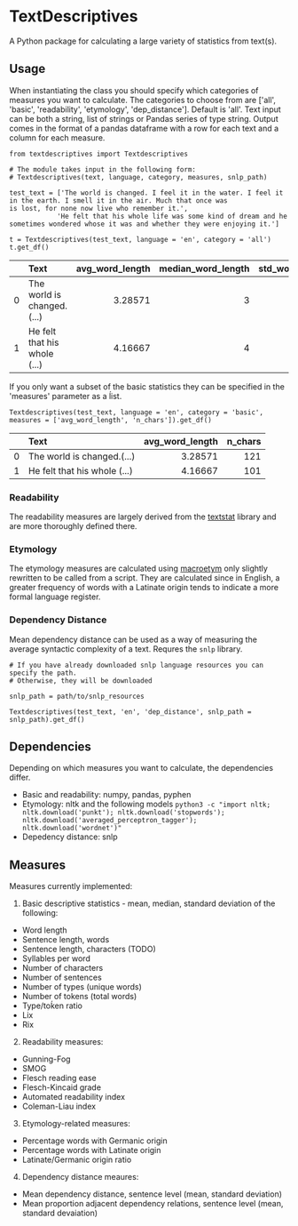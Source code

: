 # TextDescriptives

A Python package for calculating a large variety of statistics from text(s).

 ## Usage
 When instantiating the class you should specify which categories of measures you want to calculate.
 The categories to choose from are \['all', 'basic', 'readability', 'etymology', 'dep_distance']. Default is 'all'.
 Text input can be both a string, list of strings or Pandas series of type string. Output comes in the format of a pandas dataframe with a row for each text and a column for each measure. 

```
from textdescriptives import Textdescriptives

# The module takes input in the following form:
# Textdescriptives(text, language, category, measures, snlp_path)

test_text = ['The world is changed. I feel it in the water. I feel it in the earth. I smell it in the air. Much that once was                     is lost, for none now live who remember it.', 
            'He felt that his whole life was some kind of dream and he sometimes wondered whose it was and whether they were enjoying it.'] 

t = Textdescriptives(test_text, language = 'en', category = 'all')
t.get_df()
```
|    | Text                                                                                                                                                        |   avg_word_length |   median_word_length |   std_word_length |   avg_sentence_length |   median_sentence_length |   std_sentence_length |   avg_syl_per_word |   median_syl_per_word |   std_syl_per_word |   type_token_ratio |     lix |   rix |   n_types |   n_sentences |   n_tokens |   n_chars |   gunning_fog |    smog |   flesch_reading_ease |   flesch_kincaid_grade |   automated_readability_index |   coleman_liau_index |   Germanic |   Latinate |   Latinate/Germanic |   mean_dependency_distance |   std_dependency_distance |   mean_prop_adjacent_dependency_relation |   std_prop_adjacent_dependency_relation |
|---:|:------------------------------------------------------------------------------------------------------------------------------------------------------------|------------------:|---------------------:|------------------:|----------------------:|-------------------------:|----------------------:|-------------------:|----------------------:|-------------------:|-------------------:|--------:|------:|----------:|--------------:|-----------:|----------:|--------------:|--------:|----------------------:|-----------------------:|------------------------------:|---------------------:|-----------:|-----------:|--------------------:|---------------------------:|--------------------------:|-----------------------------------------:|----------------------------------------:|
|  0 | The world is changed.(...) |           3.28571 |                    3 |           1.54127 |                     7 |                        6 |               3.09839 |            1.08571 |                     1 |           0.368117 |           0.657143 | 12.7143 |   0.4 |        24 |             5 |         35 |       121 |       3.94286 | 5.68392 |               107.879 |             -0.0485714 |                      -2.45429 |            -0.708571 |    75      |    25      |            0.333333 |                    1.60381 |                   0.36493 |                                 0.695238 |                               0.0481871 |
|  1 | He felt that his whole (...)                                |           4.16667 |                    4 |           1.97203 |                    24 |                       24 |               0       |            1.16667 |                     1 |           0.471405 |           0.833333 | 40.6667 |   4   |        21 |             1 |         24 |       101 |      11.2667  | 0       |                83.775 |              7.53667   |                      10.195   |             7.46667  |    83.3333 |    16.6667 |            0.2      |                    2.16    |                   0       |                                 0.64     |                               0         |

If you only want a subset of the basic statistics they can be specified in the 'measures' parameter as a ĺist.

```
Textdescriptives(test_text, language = 'en', category = 'basic', measures = ['avg_word_length', 'n_chars']).get_df()
```

|    | Text                                                                                                                                                        |   avg_word_length |   n_chars |
|---:|:------------------------------------------------------------------------------------------------------------------------------------------------------------|------------------:|----------:|
|  0 | The world is changed.(...) |           3.28571 |       121 |
|  1 | He felt that his whole (...) |           4.16667 |       101 |

### Readability

The readability measures are largely derived from the [textstat](https://github.com/shivam5992/textstat) library and are more thoroughly defined there.

### Etymology

The etymology measures are calculated using [macroetym](https://github.com/JonathanReeve/macro-etym) only slightly rewritten to be called from a script. They are calculated since in English, a greater frequency of words with a Latinate origin tends to indicate a more formal language register. 

### Dependency Distance

Mean dependency distance can be used as a way of measuring the average syntactic complexity of a text. Requres the `snlp` library.

```
# If you have already downloaded snlp language resources you can specify the path.
# Otherwise, they will be downloaded

snlp_path = path/to/snlp_resources

Textdescriptives(test_text, 'en', 'dep_distance', snlp_path = snlp_path).get_df()
```

## Dependencies
Depending on which measures you want to calculate, the dependencies differ.
 * Basic and readability: numpy, pandas, pyphen
 * Etymology: nltk and the following models 
`python3 -c "import nltk; nltk.download('punkt'); nltk.download('stopwords'); nltk.download('averaged_perceptron_tagger'); nltk.download('wordnet')"`
 * Depedency distance: snlp


## Measures
Measures currently implemented:

1. Basic descriptive statistics - mean, median, standard deviation of the following:
  * Word length
  * Sentence length, words
  * Sentence length, characters (TODO)
  * Syllables per word
  * Number of characters
  * Number of sentences
  * Number of types (unique words)
  * Number of tokens (total words)
  * Type/toḱen ratio
  * Lix
  * Rix

2. Readability measures:
  * Gunning-Fog
  * SMOG
  * Flesch reading ease
  * Flesch-Kincaid grade
  * Automated readability index
  * Coleman-Liau index
  
 3. Etymology-related measures:
  * Percentage words with Germanic origin
  * Percentage words with Latinate origin
  * Latinate/Germanic origin ratio
  
 4. Dependency distance meaures:
  * Mean dependency distance, sentence level (mean, standard deviation)
  * Mean proportion adjacent dependency relations, sentence level (mean, standard devaiation)
